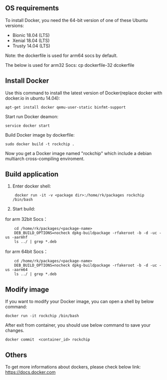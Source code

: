 ## OS requirements
To install Docker, you need the 64-bit version of one of these Ubuntu versions:

* Bionic 18.04 (LTS)
* Xenial 18.04 (LTS)
* Trusty 14.04 (LTS)

Note: the dockerfile is used for arm64 socs by default.

The below is used for arm32 Socs:
    cp dockerfile-32 dcokerfile

## Install Docker
Use this command to install the latest version of Docker(replace docker with docker.io in ubuntu 14.04):

	apt-get install docker qemu-user-static binfmt-support

Start run Docker deamon:

	service docker start

Build Docker image by dockerfile:

	sudo docker build -t rockchip .

Now you get a Docker image named "rockchip" which include a debian multiarch cross-compiling enviroment.

## Build application

1) Enter docker shell:

		docker run -it -v <package dir>:/home/rk/packages rockchip /bin/bash

2) Start build:

for arm 32bit Socs：<br>
		
		cd /home/rk/packages/<package-name>
		DEB_BUILD_OPTIONS=nocheck dpkg-buildpackage -rfakeroot -b -d -uc -us -aarmhf
		ls ../ | grep *.deb

for arm 64bit Socs：<br>

		cd /home/rk/packages/<package-name>
		DEB_BUILD_OPTIONS=nocheck dpkg-buildpackage -rfakeroot -b -d -uc -us -aarm64
		ls ../ | grep *.deb

## Modify image

If you want to modify your Docker image, you can open a shell by below command:

	docker run -it rockchip /bin/bash

After exit from container, you should use below command to save your changes.

	docker commit  <container_id> rockchip

## Others

To get more informations about dockers, please check below link:
https://docs.docker.com
